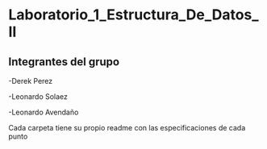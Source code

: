 # Laboratorio_1_Estructura_De_Datos_II

## Integrantes del grupo
-Derek Perez

-Leonardo Solaez

-Leonardo Avendaño

Cada carpeta tiene su propio readme con las especificaciones de cada punto
